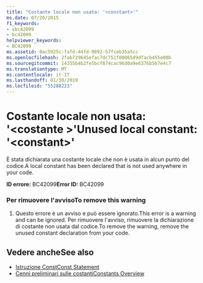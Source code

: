 ```yaml
---
title: "Costante locale non usata: '<constant>'"
ms.date: 07/20/2015
f1_keywords:
- vbc42099
- bc42099
helpviewer_keywords:
- BC42099
ms.assetid: 8ac5925c-fafd-44fd-9892-57fceb35a5cc
ms.openlocfilehash: 2fab729645efac7dc751f00065d9dfacb455e00b
ms.sourcegitcommit: 14355b4b2fe5bcf874cac96d0a9e6376b567e4c7
ms.translationtype: MT
ms.contentlocale: it-IT
ms.lasthandoff: 01/30/2019
ms.locfileid: "55288223"
---
```

# <a name="unused-local-constant-constant"></a><span data-ttu-id="22dde-102">Costante locale non usata: '\<costante >'</span><span class="sxs-lookup"><span data-stu-id="22dde-102">Unused local constant: '\<constant>'</span></span>
<span data-ttu-id="22dde-103">È stata dichiarata una costante locale che non è usata in alcun punto del codice.</span><span class="sxs-lookup"><span data-stu-id="22dde-103">A local constant has been declared that is not used anywhere in your code.</span></span>  
  
 <span data-ttu-id="22dde-104">**ID errore:** BC42099</span><span class="sxs-lookup"><span data-stu-id="22dde-104">**Error ID:** BC42099</span></span>  
  
### <a name="to-remove-this-warning"></a><span data-ttu-id="22dde-105">Per rimuovere l'avviso</span><span class="sxs-lookup"><span data-stu-id="22dde-105">To remove this warning</span></span>  
  
1.  <span data-ttu-id="22dde-106">Questo errore è un avviso e può essere ignorato.</span><span class="sxs-lookup"><span data-stu-id="22dde-106">This error is a warning and can be ignored.</span></span> <span data-ttu-id="22dde-107">Per rimuovere l'avviso, rimuovere la dichiarazione di costante non usata dal codice.</span><span class="sxs-lookup"><span data-stu-id="22dde-107">To remove the warning, remove the unused constant declaration from your code.</span></span>  
  
## <a name="see-also"></a><span data-ttu-id="22dde-108">Vedere anche</span><span class="sxs-lookup"><span data-stu-id="22dde-108">See also</span></span>
- [<span data-ttu-id="22dde-109">Istruzione Const</span><span class="sxs-lookup"><span data-stu-id="22dde-109">Const Statement</span></span>](../../visual-basic/language-reference/statements/const-statement.md)
- [<span data-ttu-id="22dde-110">Cenni preliminari sulle costanti</span><span class="sxs-lookup"><span data-stu-id="22dde-110">Constants Overview</span></span>](../../visual-basic/programming-guide/language-features/constants-enums/constants-overview.md)
